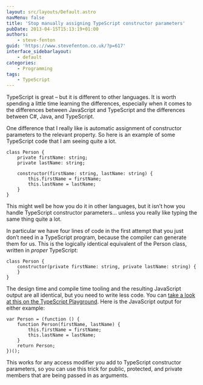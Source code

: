 ```yaml
---
layout: src/layouts/Default.astro
navMenu: false
title: 'Stop manually assigning TypeScript constructor parameters'
pubDate: 2013-04-15T15:13:19+01:00
authors:
    - steve-fenton
guid: 'https://www.stevefenton.co.uk/?p=617'
interface_sidebarlayout:
    - default
categories:
    - Programming
tags:
    - TypeScript
---
```


TypeScript is great – but it is different to other languages. It is worth spending a little time learning the differences, especially when it comes to the differences between JavaScript and TypeScript and the differences between C#, Java, and TypeScript.

One difference that I really like is automatic assignment of constructor parameters to the relevant property. So here is an example of some TypeScript code that I am seeing quite a lot.

```
class Person {
    private firstName: string;
    private lastName: string;
    
    constructor(firstName: string, lastName: string) {
        this.firstName = firstName;
        this.lastName = lastName;
    }
}
```
This might well be how you do it in other languages, but it isn’t how you handle TypeScript constructor parameters… unless you really like typing the same thing quite a lot.

In particular we have four lines of code in the first attempt that you just don’t need in a TypeScript program, because the compiler can generate them for us. This is the logically identical equivalent of the Person class, written in *proper* TypeScript:

```
class Person {
    constructor(private firstName: string, private lastName: string) {
    }
}
```
The design time and compile time tooling and the resulting JavaScript output are all identical, but you need to write less code. You can [take a look at this on the TypeScript Playground](https://www.typescriptlang.org/play/#src=class%20Person%20{%0Aconstructor(private%20firstName%3A%20string%2C%20private%20lastName%3A%20string)%20{%0A}%0A}). Here is the JavaScript output for either example:

```
var Person = (function () {
    function Person(firstName, lastName) {
        this.firstName = firstName;
        this.lastName = lastName;
    }
    return Person;
})();
```
This works for any access modifier you add to TypeScript constructor parameters, so you can use this trick for public, protected, and private members that are being passed in as arguments.